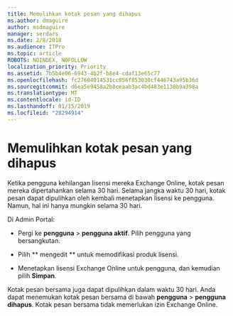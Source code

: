 ```yaml
---
title: Memulihkan kotak pesan yang dihapus
ms.author: dmaguire
author: msdmaguire
manager: serdars
ms.date: 2/8/2018
ms.audience: ITPro
ms.topic: article
ROBOTS: NOINDEX, NOFOLLOW
localization_priority: Priority
ms.assetid: 7b5b4e06-6943-4b2f-b8e4-cdaf13e65c77
ms.openlocfilehash: fc27604014531cc056f853030cf446743a95b36d
ms.sourcegitcommit: d6ea5e9458a2b8ceaab3ac4bd483e1130b9a398a
ms.translationtype: MT
ms.contentlocale: id-ID
ms.lasthandoff: 01/15/2019
ms.locfileid: "28294914"
---
```

# <a name="restore-a-deleted-mailbox"></a>Memulihkan kotak pesan yang dihapus

Ketika pengguna kehilangan lisensi mereka Exchange Online, kotak pesan mereka dipertahankan selama 30 hari. Selama jangka waktu 30 hari, kotak pesan dapat dipulihkan oleh kembali menetapkan lisensi ke pengguna. Namun, hal ini hanya mungkin selama 30 hari.
  
Di Admin Portal:
  
- Pergi ke **pengguna** \> **pengguna aktif**. Pilih pengguna yang bersangkutan.
    
- Pilih ** mengedit ** untuk memodifikasi produk lisensi. 
    
- Menetapkan lisensi Exchange Online untuk pengguna, dan kemudian pilih **Simpan**.
    
Kotak pesan bersama juga dapat dipulihkan dalam waktu 30 hari. Anda dapat menemukan kotak pesan bersama di bawah **pengguna** \> **pengguna dihapus**. Kotak pesan bersama tidak memerlukan izin Exchange Online.
  

